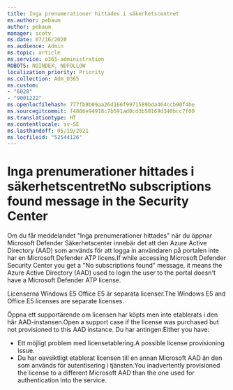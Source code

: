 ```yaml
---
title: Inga prenumerationer hittades i säkerhetscentret
ms.author: pebaum
author: pebaum
manager: scotv
ms.date: 07/16/2020
ms.audience: Admin
ms.topic: article
ms.service: o365-administration
ROBOTS: NOINDEX, NOFOLLOW
localization_priority: Priority
ms.collection: Adm_O365
ms.custom:
- "6028"
- "9001222"
ms.openlocfilehash: 777fb9b09aa26d166f9971589bda464ccb90f4be
ms.sourcegitcommit: f4866e94918c7b591ad0cd3b58169d340bcc7f00
ms.translationtype: HT
ms.contentlocale: sv-SE
ms.lasthandoff: 05/19/2021
ms.locfileid: "52544126"
---
```

# <a name="no-subscriptions-found-message-in-the-security-center"></a><span data-ttu-id="31856-102">Inga prenumerationer hittades i säkerhetscentret</span><span class="sxs-lookup"><span data-stu-id="31856-102">No subscriptions found message in the Security Center</span></span>

<span data-ttu-id="31856-103">Om du får meddelandet "Inga prenumerationer hittades" när du öppnar Microsoft Defender Säkerhetscenter innebär det att den Azure Active Directory (AAD) som används för att logga in användaren på portalen inte har en Microsoft Defender ATP licens.</span><span class="sxs-lookup"><span data-stu-id="31856-103">If while accessing Microsoft Defender Security Center you get a "No subscriptions found" message, it means the Azure Active Directory (AAD) used to login the user to the portal doesn't have a Microsoft Defender ATP license.</span></span>  

<span data-ttu-id="31856-104">Licenserna Windows E5 Office E5 är separata licenser.</span><span class="sxs-lookup"><span data-stu-id="31856-104">The Windows E5 and Office E5 licenses are separate licenses.</span></span>

<span data-ttu-id="31856-105">Öppna ett supportärende om licensen har köpts men inte etablerats i den här AAD-instansen.</span><span class="sxs-lookup"><span data-stu-id="31856-105">Open a support case if the license was purchased but not provisioned to this AAD instance.</span></span> <span data-ttu-id="31856-106">Du har antingen:</span><span class="sxs-lookup"><span data-stu-id="31856-106">Either you have:</span></span> <br/>
-   <span data-ttu-id="31856-107">Ett möjligt problem med licensetablering.</span><span class="sxs-lookup"><span data-stu-id="31856-107">A possible license provisioning issue.</span></span><br/>
-   <span data-ttu-id="31856-108">Du har oavsiktligt etablerat licensen till en annan Microsoft AAD än den som används för autentisering i tjänsten.</span><span class="sxs-lookup"><span data-stu-id="31856-108">You inadvertently provisioned the license to a different Microsoft AAD than the one used for authentication into the service.</span></span>